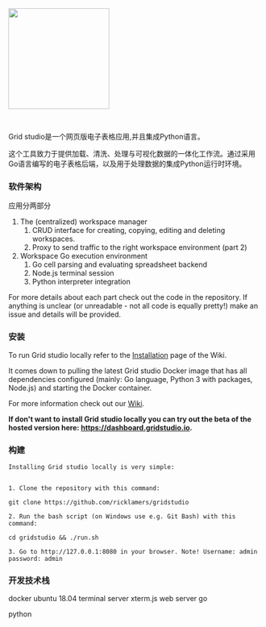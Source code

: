 <img src='http://gridstudio.io/image/logo-grid.svg' width='200px' style='margin-bottom: 30px;'>

Grid studio是一个网页版电子表格应用,并且集成Python语言。

这个工具致力于提供加载、清洗、处理与可视化数据的一体化工作流。通过采用Go语言编写的电子表格后端，以及用于处理数据的集成Python运行时环境。

### 软件架构

应用分两部分

1. The (centralized) workspace manager
    1. CRUD interface for creating, copying, editing and deleting workspaces.
    1. Proxy to send traffic to the right workspace environment (part 2)
1. Workspace Go execution environment
    1. Go cell parsing and evaluating spreadsheet backend
    1. Node.js terminal session
    1. Python interpreter integration

For more details about each part check out the code in the repository. If anything is unclear (or unreadable - not all code is equally pretty!) make an issue and details will be provided.

### 安装

To run Grid studio locally refer to the <a href="https://github.com/ricklamers/gridstudio/wiki/Installation">Installation</a> page of the Wiki.

It comes down to pulling the latest Grid studio Docker image that has all dependencies configured (mainly: Go language, Python 3 with packages, Node.js) and starting the Docker container.

For more information check out our <a href="https://github.com/ricklamers/gridstudio/wiki">Wiki</a>.

<b>If don't want to install Grid studio locally you can try out the beta of the hosted version here: <a href="https://dashboard.gridstudio.io">https://dashboard.gridstudio.io</a>.</b>

### 构建  

    Installing Grid studio locally is very simple:


    1. Clone the repository with this command:

    git clone https://github.com/ricklamers/gridstudio

    2. Run the bash script (on Windows use e.g. Git Bash) with this command:

    cd gridstudio && ./run.sh

    3. Go to http://127.0.0.1:8080 in your browser. Note! Username: admin password: admin   

### 开发技术栈

docker
    ubuntu 18.04
terminal server
    xterm.js
web server
    go

python

